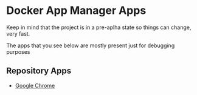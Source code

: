# Docker App Manager Apps

Keep in mind that the project is in a pre-aplha state so things can change, very fast.

The apps that you see below are mostly present just for debugging purposes

## Repository Apps

* [Google Chrome](https://github.com/docker-app-manager/docker-apps/tree/google-chrome)